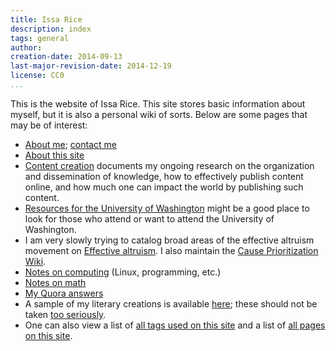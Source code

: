 ```yaml
---
title: Issa Rice
description: index
tags: general
author: 
creation-date: 2014-09-13
last-major-revision-date: 2014-12-19
license: CC0
...
```


This is the website of Issa Rice.
This site stores basic information about myself, but it is also a personal wiki of sorts.
Below are some pages that may be of interest:

- [About me](); [contact me](./about-me#contact)
- [About this site](./about-the-site)
- [Content creation]() documents my ongoing research on the organization and dissemination of knowledge, how to effectively publish content online, and how much one can impact the world by publishing such content.
- [Resources for the University of Washington]() might be a good place to look for those who attend or want to attend the University of Washington.
- I am very slowly trying to catalog broad areas of the effective altruism movement on [Effective altruism]().
I also maintain the [Cause Prioritization Wiki](http://causeprioritization.org).
- [Notes on computing](./tags/computing) (Linux, programming, etc.)
- [Notes on math](./tags/math)
- [My Quora answers]()
- A sample of my literary creations is available [here](./tags/literary); these should not be taken [too seriously](http://www.gwern.net/Mistakes#fiction).
- One can also view a list of [all tags used on this site](./tags/index) and a list of [all pages on this site](./all).
